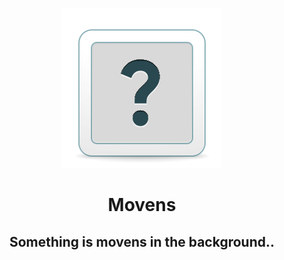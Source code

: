 <div align="center">

![icon](data/com.github.hezral.movens.svg)

# Movens

## Something is movens in the background.. 



